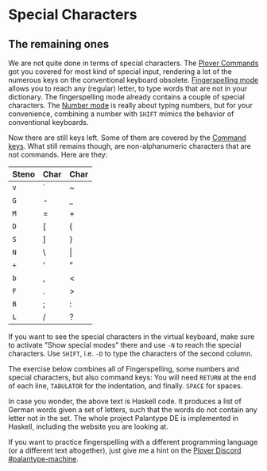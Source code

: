 # Special Characters

## The remaining ones

We are not quite done in terms of special characters.
The [Plover Commands](54) got you covered for most kind of special input,
rendering a lot of the numerous keys on the conventional keyboard obsolete.
[Fingerspelling mode](55) allows you to reach any (regular) letter,
to type words that are not in your dictionary.
The fingerspelling mode already contains a couple of special characters.
The [Number mode](56) is really about typing numbers,
but for your convenience, combining a number with `SHIFT` mimics the behavior
of conventional keyboards.

Now there are still keys left.
Some of them are covered by the [Command keys](57).
What still remains though, are non-alphanumeric characters that are not commands.
Here are they:

| Steno | Char | Char   |
|-------|------|--------|
| `v`   | &#96;| ~      |
| `G`   | -    | _      |
| `M`   | =    | +      |
| `D`   | [    | {      |
| `S`   | ]    | }      |
| `N`   | \    | &#124; |
| `+`   | '    | "      |
| `b`   | ,    | <      |
| `F`   | .    | >      |
| `B`   | ;    | :      |
| `L`   | /    | ?      |

If you want to see the special characters in the virtual keyboard,
make sure to activate "Show special modes" there
and use `-N` to reach the special characters.
Use `SHIFT`, i.e. `-D` to type the characters of the second column.

The exercise below combines all of Fingerspelling, some numbers and special characters,
but also command keys:
You will need `RETURN` at the end of each line,
`TABULATOR` for the indentation, and finally.
`SPACE` for spaces.

<!--separator-->

In case you wonder, the above text is Haskell code.
It produces a list of German words given a set of letters,
such that the words do not contain any letter not in the set.
The whole project Palantype DE is implemented in Haskell,
including the website you are looking at.

If you want to practice fingerspelling with a different programming language
(or a different text altogether), just give me a hint on the
[Plover Discord #palantype-machine](https://discord.gg/spymr5aCr5).
